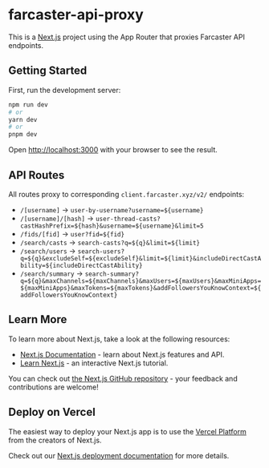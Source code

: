 # farcaster-api-proxy

This is a [Next.js](https://nextjs.org/) project using the App Router that proxies Farcaster API endpoints.

## Getting Started

First, run the development server:

```bash
npm run dev
# or
yarn dev
# or
pnpm dev
```

Open [http://localhost:3000](http://localhost:3000) with your browser to see the result.

## API Routes

All routes proxy to corresponding `client.farcaster.xyz/v2/` endpoints:

- `/[username]` → `user-by-username?username=${username}`
- `/[username]/[hash]` → `user-thread-casts?castHashPrefix=${hash}&username=${username}&limit=5`
- `/fids/[fid]` → `user?fid=${fid}`
- `/search/casts` → `search-casts?q=${q}&limit=${limit}`
- `/search/users` → `search-users?q=${q}&excludeSelf=${excludeSelf}&limit=${limit}&includeDirectCastAbility=${includeDirectCastAbility}`
- `/search/summary` → `search-summary?q=${q}&maxChannels=${maxChannels}&maxUsers=${maxUsers}&maxMiniApps=${maxMiniApps}&maxTokens=${maxTokens}&addFollowersYouKnowContext=${addFollowersYouKnowContext}`

## Learn More

To learn more about Next.js, take a look at the following resources:

- [Next.js Documentation](https://nextjs.org/docs) - learn about Next.js features and API.
- [Learn Next.js](https://nextjs.org/learn) - an interactive Next.js tutorial.

You can check out [the Next.js GitHub repository](https://github.com/vercel/next.js/) - your feedback and contributions are welcome!

## Deploy on Vercel

The easiest way to deploy your Next.js app is to use the [Vercel Platform](https://vercel.com/new?utm_medium=default-template&filter=next.js&utm_source=create-next-app&utm_campaign=create-next-app-readme) from the creators of Next.js.

Check out our [Next.js deployment documentation](https://nextjs.org/docs/deployment) for more details.

